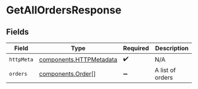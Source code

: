 # GetAllOrdersResponse


## Fields

| Field                                                              | Type                                                               | Required                                                           | Description                                                        |
| ------------------------------------------------------------------ | ------------------------------------------------------------------ | ------------------------------------------------------------------ | ------------------------------------------------------------------ |
| `httpMeta`                                                         | [components.HTTPMetadata](../../models/components/httpmetadata.md) | :heavy_check_mark:                                                 | N/A                                                                |
| `orders`                                                           | [components.Order](../../models/components/order.md)[]             | :heavy_minus_sign:                                                 | A list of orders                                                   |